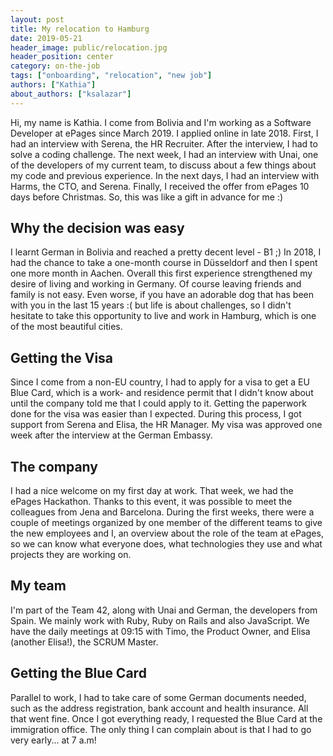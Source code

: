 ```yaml
---
layout: post
title: My relocation to Hamburg
date: 2019-05-21
header_image: public/relocation.jpg
header_position: center
category: on-the-job
tags: ["onboarding", "relocation", "new job"]
authors: ["Kathia"]
about_authors: ["ksalazar"]
---
```


Hi, my name is Kathia. 
I come from Bolivia and I'm working as a Software Developer at ePages since March 2019.
I applied online in late 2018.
First, I had an interview with Serena, the HR Recruiter.
After the interview, I had to solve a coding challenge.
The next week, I had an interview with Unai, one of the developers of my current team, to discuss about a few things about my code and previous experience.
In the next days, I had an interview with Harms, the CTO, and Serena.
Finally, I received the offer from ePages 10 days before Christmas.
So, this was like a gift in advance for me :)

## Why the decision was easy

I learnt German in Bolivia and reached a pretty decent level - B1 ;) 
In 2018, I had the chance to take a one-month course in Düsseldorf and then I spent one more month in Aachen.
Overall this first experience strengthened my desire of living and working in Germany.
Of course leaving friends and family is not easy. 
Even worse, if you have an adorable dog that has been with you in the last 15 years :( but life is about challenges, so I didn't hesitate to take this opportunity to live and work in Hamburg, which is one of the most beautiful cities.

## Getting the Visa

Since I come from a non-EU country, I had to apply for a visa to get a EU Blue Card, which is a work- and residence permit that I didn't know about until the company told me that I could apply to it.
Getting the paperwork done for the visa was easier than I expected. During this process, I got support from Serena and Elisa, the HR Manager. My visa was approved one week after the interview at the German Embassy.

## The company

I had a nice welcome on my first day at work.
That week, we had the ePages Hackathon.
Thanks to this event, it was possible to meet the colleagues from Jena and Barcelona. 
During the first weeks, there were a couple of meetings organized by one member of the different teams to give the new employees and I, an overview about the role of the team at ePages, so we can know what everyone does, what technologies they use and what projects they are working on. 

## My team

I'm part of the Team 42, along with Unai and German, the developers from Spain. 
We mainly work with Ruby, Ruby on Rails and also JavaScript.
We have the daily meetings at 09:15 with Timo, the Product Owner, and Elisa (another Elisa!), the SCRUM Master.

## Getting the Blue Card

Parallel to work, I had to take care of some German documents needed, such as the address registration, bank account and health insurance.
All that went fine.
Once I got everything ready, I requested the Blue Card at the immigration office. 
The only thing I can complain about is that I had to go very early... at 7 a.m!